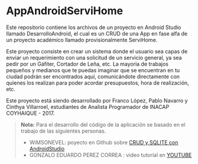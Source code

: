 # AppAndroidServiHome
Este repositorio contiene los archivos de un proyecto en Android Studio llamado DesarrolloAndroid, el cual es un CRUD 
de una App en fase alfa de un proyecto académico llamado provisionalmente ServiHome.

Este proyecto consiste en crear un sistema donde el usuario sea capas de enviar un requerimiento con una solicitud de un 
servicio general, ya sea pedir por un Gáfiter, Cortador de Leña, etc. La mayoria de trabajos pequeños y medianos que te puedas
imaginar que se encuentran en tu ciudad podrán ser encontrados aquí, comunicándote directamente con quienes los realizan para 
poder acordar presupuestos, hora de realización, etc.

Este proyecto está siendo desarrollado por Franco López, Pablo Navarro y Cinthya Villarroel, estudiantes de Analista Programador 
de INACAP COYHAIQUE - 2017.

> **Nota:**
Para el desarrollo del código de la aplicación se basado en el trabajo de las siguientes personas.
> - WiMSONEVEL: poyecto en Github sobre [CRUD y SQLITE con AndroidStudio][1]
> - GONZALO EDUARDO PEREZ CORREA : video tutorial en [YOUTUBE][2]

[1]: https://github.com/wimsonevel/Android-SQLite
[2]: https://www.youtube.com/watch?v=hF_m7B6RyhU


